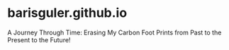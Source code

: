 # barisguler.github.io
A Journey Through Time: Erasing My Carbon Foot Prints from Past to the Present to the Future!
